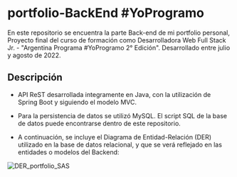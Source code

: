 # portfolio-BackEnd #YoProgramo

En este repositorio se encuentra la parte Back-end de mi portfolio personal, Proyecto final del curso de formación como Desarrolladora Web Full Stack Jr. - "Argentina Programa #YoProgramo 2° Edición". Desarrollado entre julio y agosto de 2022.


## Descripción

* API ReST desarrollada integramente en Java, con la utilización de Spring Boot y siguiendo el modelo MVC.

* Para la persistencia de datos se utilizó MySQL. El script SQL de la base de datos puede encontrarse dentro de este repositorio.

* A continuación, se incluye el Diagrama de Entidad-Relación (DER) utilizado en la base de datos relacional, y que se verá reflejado en las entidades o modelos del Backend:


![DER_portfolio_SAS](https://user-images.githubusercontent.com/101983696/187987049-a743b90f-11e3-4bcc-8a35-36e19829f12e.png)




